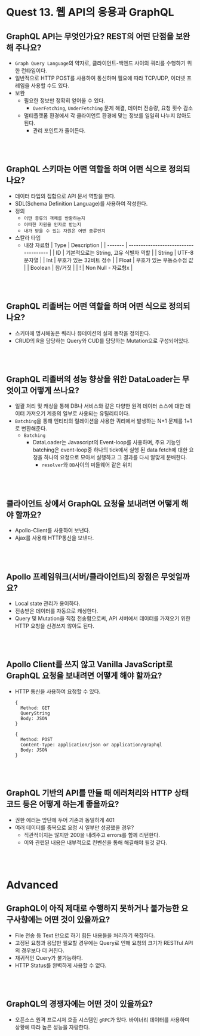 # Quest 13. 웹 API의 응용과 GraphQL

## GraphQL API는 무엇인가요? REST의 어떤 단점을 보완해 주나요?

- `Graph Query Language`의 약자로, 클라이언트-백엔드 사이의 쿼리를 수행하기 위한 런타임이다.
- 일반적으로 HTTP POST를 사용하여 통신하며 필요에 따라 TCP/UDP, 이더넷 프레임을 사용할 수도 있다.
- 보완
  - 필요한 정보만 정확히 얻어올 수 있다.
    - `OverFetching`, `UnderFetching` 문제 해결, 데이터 전송량, 요청 횟수 감소
  - 멀티플랫폼 환경에서 각 클라이언트 환경에 맞는 정보를 일일히 나누지 않아도 된다.
    - 관리 포인트가 줄어든다.

<br><br>

## GraphQL 스키마는 어떤 역할을 하며 어떤 식으로 정의되나요?

- 데이터 타입의 집합으로 API 문서 역할을 한다.
- SDL(Schema Definition Language)를 사용하여 작성한다.
- 정의
  - `어떤 종류의 객체를 반환하는지`
  - `어떠한 자원을 인자로 받는지`
  - `내가 받을 수 있는 자원은 어떤 종류인지`
- 스칼라 타입
  - 내장 자료형
    | Type | Description |
    | ------- | ------------------------------------- |
    | ID | 기본적으로는 String, 고유 식별자 역할 |
    | String | UTF-8 문자열 |
    | Int | 부호가 있는 32비트 정수 |
    | Float | 부호가 있는 부동소수점 값 |
    | Boolean | 참/거짓 |
    | ! | Non Null - 자료형x |

<br><br>

## GraphQL 리졸버는 어떤 역할을 하며 어떤 식으로 정의되나요?

- 스키마에 명시해놓은 쿼리나 뮤테이션의 실제 동작을 정의한다.
- CRUD의 R을 담당하는 Query와 CUD를 담당하는 Mutation으로 구성되어있다.

<br><br>

## GraphQL 리졸버의 성능 향상을 위한 DataLoader는 무엇이고 어떻게 쓰나요?

- 일괄 처리 및 캐싱을 통해 DB나 서비스와 같은 다양한 원격 데이터 소스에 대한 데이터 가져오기 계층의 일부로 사용되는 유틸리티이다.
- `Batching`을 통해 엔티티의 릴레이션을 사용한 쿼리에서 발생하는 N+1 문제를 1+1로 변환해준다.
  - `Batching`
    - DataLoader는 Javascript의 Event-loop를 사용하며, 주요 기능인 batching은 event-loop중 하나의 tick에서 실행 된 data fetch에 대한 요청을 하나의 요청으로 모아서 실행하고 그 결과를 다시 알맞게 분배한다.
      - `resolver`와 `DB`사이의 미들웨어 같은 위치

<br><br>

## 클라이언트 상에서 GraphQL 요청을 보내려면 어떻게 해야 할까요?

- Apollo-Client를 사용하여 보낸다.
- Ajax를 사용해 HTTP통신을 보낸다.

<br><br>

## Apollo 프레임워크(서버/클라이언트)의 장점은 무엇일까요?

- Local state 관리가 용이하다.
- 전송받은 데이터를 자동으로 캐싱한다.
- Query 및 Mutation을 직접 전송함으로써, API 서버에서 데이터를 가져오기 위한 HTTP 요청을 신경쓰지 않아도 된다.

<br><br>

## Apollo Client를 쓰지 않고 Vanilla JavaScript로 GraphQL 요청을 보내려면 어떻게 해야 할까요?

- HTTP 통신을 사용하여 요청할 수 있다.

  ```
  {
    Method: GET
    QueryString
    Body: JSON
  }

  {
    Method: POST
    Content-Type: application/json or application/graphql
    Body: JSON
  }
  ```

<br><br>

## GraphQL 기반의 API를 만들 때 에러처리와 HTTP 상태코드 등은 어떻게 하는게 좋을까요?

- 권한 에러는 앞단에 두어 기존과 동일하게 401
- 여러 데이터를 중복으로 요청 시 일부만 성공했을 경우?
  - 직관적이지는 않지만 200을 내려주고 errors를 함께 리턴한다.
  - 이와 관련된 내용은 내부적으로 컨벤션을 통해 해결해야 될것 같다.

<br><br>

# Advanced

## GraphQL이 아직 제대로 수행하지 못하거나 불가능한 요구사항에는 어떤 것이 있을까요?

- File 전송 등 Text 만으로 하기 힘든 내용들을 처리하기 복잡하다.
- 고정된 요청과 응답만 필요할 경우에는 Query로 인해 요청의 크기가 RESTful API 의 경우보다 더 커진다.
- 재귀적인 Query가 불가능하다.
- HTTP Status를 완벽하게 사용할 수 없다.

<br><br>

## GraphQL의 경쟁자에는 어떤 것이 있을까요?

- 오픈소스 원격 프로시저 호출 시스템인 `gRPC`가 있다. 바이너리 데이터를 사용하며 상황에 따라 높은 성능을 자랑한다.
